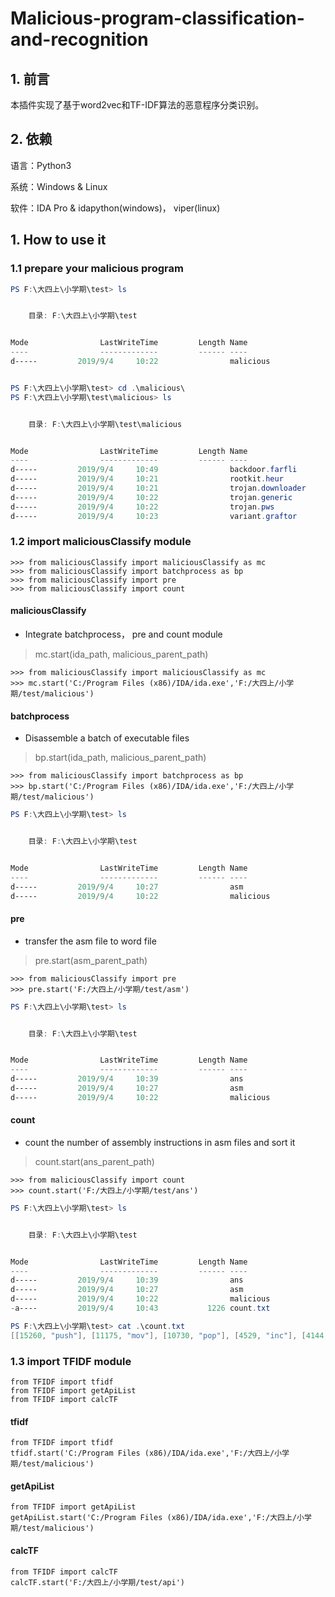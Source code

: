 # Malicious-program-classification-and-recognition

## 1. 前言

本插件实现了基于word2vec和TF-IDF算法的恶意程序分类识别。

## 2. 依赖  

语言：Python3

系统：Windows & Linux

软件：IDA Pro & idapython(windows)， viper(linux)

## 1. How to use it

### 1.1 prepare your malicious program 

```powershell
PS F:\大四上\小学期\test> ls


    目录: F:\大四上\小学期\test


Mode                LastWriteTime         Length Name
----                -------------         ------ ----
d-----         2019/9/4     10:22                malicious


PS F:\大四上\小学期\test> cd .\malicious\
PS F:\大四上\小学期\test\malicious> ls


    目录: F:\大四上\小学期\test\malicious


Mode                LastWriteTime         Length Name
----                -------------         ------ ----
d-----         2019/9/4     10:49                backdoor.farfli
d-----         2019/9/4     10:21                rootkit.heur
d-----         2019/9/4     10:21                trojan.downloader
d-----         2019/9/4     10:22                trojan.generic
d-----         2019/9/4     10:22                trojan.pws
d-----         2019/9/4     10:23                variant.graftor
```

### 1.2 import maliciousClassify module

```python3
>>> from maliciousClassify import maliciousClassify as mc
>>> from maliciousClassify import batchprocess as bp
>>> from maliciousClassify import pre
>>> from maliciousClassify import count
```
#### maliciousClassify

* Integrate batchprocess， pre and count module

> mc.start(ida_path, malicious_parent_path)

```python3
>>> from maliciousClassify import maliciousClassify as mc
>>> mc.start('C:/Program Files (x86)/IDA/ida.exe','F:/大四上/小学期/test/malicious')
```

#### batchprocess

* Disassemble a batch of executable files

> bp.start(ida_path, malicious_parent_path)

```python3
>>> from maliciousClassify import batchprocess as bp
>>> bp.start('C:/Program Files (x86)/IDA/ida.exe','F:/大四上/小学期/test/malicious')
```

```powershell
PS F:\大四上\小学期\test> ls


    目录: F:\大四上\小学期\test


Mode                LastWriteTime         Length Name
----                -------------         ------ ----
d-----         2019/9/4     10:27                asm
d-----         2019/9/4     10:22                malicious
```

#### pre

* transfer the asm file to word file

> pre.start(asm_parent_path)

```python3
>>> from maliciousClassify import pre
>>> pre.start('F:/大四上/小学期/test/asm')
```

```powershell
PS F:\大四上\小学期\test> ls


    目录: F:\大四上\小学期\test


Mode                LastWriteTime         Length Name
----                -------------         ------ ----
d-----         2019/9/4     10:39                ans
d-----         2019/9/4     10:27                asm
d-----         2019/9/4     10:22                malicious
```

#### count

* count the number of assembly instructions in asm files and sort it

> count.start(ans_parent_path)

```python3
>>> from maliciousClassify import count
>>> count.start('F:/大四上/小学期/test/ans')
```

```powershell
PS F:\大四上\小学期\test> ls


    目录: F:\大四上\小学期\test


Mode                LastWriteTime         Length Name
----                -------------         ------ ----
d-----         2019/9/4     10:39                ans
d-----         2019/9/4     10:27                asm
d-----         2019/9/4     10:22                malicious
-a----         2019/9/4     10:43           1226 count.txt

PS F:\大四上\小学期\test> cat .\count.txt
[[15260, "push"], [11175, "mov"], [10730, "pop"], [4529, "inc"], [4144, "dec"], [3540, ","], [2558, "call"], [2310, "jmp"], [1413, "lea"], [1359, "retn"], [1061, "."], [974, "add"], [932, "sub"], [912, "cmp"], [814, "test"], [807, "xor"], [724, "jz"], [600, "and"], [527, "jnz"], [290, "adc"], [281, "stosd"], [245, "or"], [237, "sbb"], [212, "leave"], [192, "rep"], [141, "jl"], [133, "jbe"], [112, "ja"], [106, "nop"], [99, "movzx"], [94, "jle"], [92, "jg"], [82, "jb"], [78, "stosw"], [77, "popa"], [74, "pusha"], [74, "jno"], [70, "jo"], [66, "jge"], [49, "aaa"], [46, "lds"], [40, "shr"], [36, "scasb"], [33, "repne"], [30, "stosb"], [29, "jnb"], [28, "not"], [26, "js"], [25, "shl"], [24, "xchg"], [19, "movsb"], [19, "in"], [15, "retf"], [14, "jns"], [14, "cli"], [12, "cld"], [11, "setnl"], [11, "imul"], [10, "movsx"], [10, "iret"], [9, "cmpsb"], [8, "into"], [8, "aas"], [7, "out"], [7, "lodsb"], [6, "wait"], [6, "std"], [6, "rcr"], [5, "xlat"], [5, "sahf"], [5, "lahf"], [5, "fld"], [5, "daa"], [5, "clc"], [5, "aam"], [4, "sti"], [4, "stc"], [4, "loop"], [4, "fadd"], [4, "aad"], [3, "setnz"], [3, "sal"], [3, "ror"], [3, "loope"], [2, "rol"], [2, "loopne"], [2, "lock"], [2, "idiv"], [2, "hlt"], [2, "fmul"], [1, "setnle"], [1, "neg"], [1, "movsw"], [1, "jp"], [1, "jnp"], [1, "jecxz"], [1, "int"], [1, "fsub"], [1, "fldenv"], [1, "fisub"], [1, "fidiv"], [1, "ficomp"], [1, "ficom"], [1, "fcom"], [1, "fcmovnb"], [1, "cmc"]]
```

### 1.3 import TFIDF module

```python3
from TFIDF import tfidf
from TFIDF import getApiList
from TFIDF import calcTF
```

#### tfidf

```python3
from TFIDF import tfidf
tfidf.start('C:/Program Files (x86)/IDA/ida.exe','F:/大四上/小学期/test/malicious')
```

#### getApiList

```python3
from TFIDF import getApiList
getApiList.start('C:/Program Files (x86)/IDA/ida.exe','F:/大四上/小学期/test/malicious')
```

#### calcTF

```python3
from TFIDF import calcTF
calcTF.start('F:/大四上/小学期/test/api')
```

